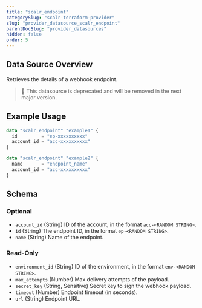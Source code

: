 ```yaml
---
title: "scalr_endpoint"
categorySlug: "scalr-terraform-provider"
slug: "provider_datasource_scalr_endpoint"
parentDocSlug: "provider_datasources"
hidden: false
order: 5
---
```

## Data Source Overview

Retrieves the details of a webhook endpoint.

> 🚧 This datasource is deprecated and will be removed in the next major version.

## Example Usage

```terraform
data "scalr_endpoint" "example1" {
  id         = "ep-xxxxxxxxxx"
  account_id = "acc-xxxxxxxxxx"
}

data "scalr_endpoint" "example2" {
  name       = "endpoint_name"
  account_id = "acc-xxxxxxxxxx"
}
```

<!-- schema generated by tfplugindocs -->
## Schema

### Optional

- `account_id` (String) ID of the account, in the format `acc-<RANDOM STRING>`.
- `id` (String) The endpoint ID, in the format `ep-<RANDOM STRING>`.
- `name` (String) Name of the endpoint.

### Read-Only

- `environment_id` (String) ID of the environment, in the format `env-<RANDOM STRING>`.
- `max_attempts` (Number) Max delivery attempts of the payload.
- `secret_key` (String, Sensitive) Secret key to sign the webhook payload.
- `timeout` (Number) Endpoint timeout (in seconds).
- `url` (String) Endpoint URL.
